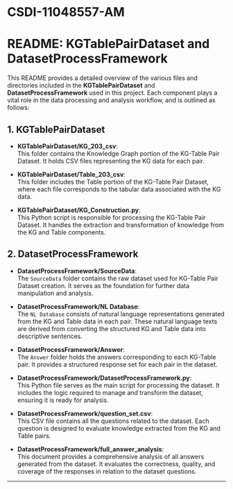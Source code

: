 ﻿# CSDI-11048557-AM
# README: KGTablePairDataset and DatasetProcessFramework

This README provides a detailed overview of the various files and directories included in the **KGTablePairDataset** and **DatasetProcessFramework** used in this project. Each component plays a vital role in the data processing and analysis workflow, and is outlined as follows:

## 1. KGTablePairDataset

- **KGTablePairDataset/KG_203_csv**:  
  This folder contains the Knowledge Graph portion of the KG-Table Pair Dataset. It holds CSV files representing the KG data for each pair.

- **KGTablePairDataset/Table_203_csv**:  
  This folder includes the Table portion of the KG-Table Pair Dataset, where each file corresponds to the tabular data associated with the KG data.

- **KGTablePairDataset/KG_Construction.py**:  
  This Python script is responsible for processing the KG-Table Pair Dataset. It handles the extraction and transformation of knowledge from the KG and Table components.

## 2. DatasetProcessFramework

- **DatasetProcessFramework/SourceData**:  
  The `SourceData` folder contains the raw dataset used for KG-Table Pair Dataset creation. It serves as the foundation for further data manipulation and analysis.

- **DatasetProcessFramework/NL Database**:  
  The `NL Database` consists of natural language representations generated from the KG and Table data in each pair. These natural language texts are derived from converting the structured KG and Table data into descriptive sentences.

- **DatasetProcessFramework/Answer**:  
  The `Answer` folder holds the answers corresponding to each KG-Table pair. It provides a structured response set for each pair in the dataset.

- **DatasetProcessFramework/DatasetProcessFramework.py**:  
  This Python file serves as the main script for processing the dataset. It includes the logic required to manage and transform the dataset, ensuring it is ready for analysis.

- **DatasetProcessFramework/question_set.csv**:  
  This CSV file contains all the questions related to the dataset. Each question is designed to evaluate knowledge extracted from the KG and Table pairs.

- **DatasetProcessFramework/full_answer_analysis**:  
  This document provides a comprehensive analysis of all answers generated from the dataset. It evaluates the correctness, quality, and coverage of the responses in relation to the dataset questions.

---
